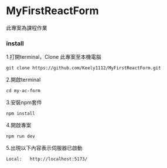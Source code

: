 # MyFirstReactForm
此專案為課程作業

### install

1.打開terminal，Clone 此專案至本機電腦
```
git clone https://github.com/Keely1112/MyFirstReactForm.git
```

2.開啟terminal
```
cd my-ac-form
```

3.安裝npm套件
```
npm install
```

4.開啟專案
```
npm run dev
```

5.出現以下內容表示伺服器已啟動
```
Local:   http://localhost:5173/
```
